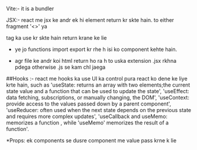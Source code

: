 Vite:- it is a bundler

JSX:- react me jsx ke andr ek hi element return kr skte hain. to either fragment '<>' ya <div> tag ka use kr skte hain return krane ke lie

* ye jo functions import export kr rhe h isi ko component kehte hain.

* agr file ke andr koi html return ho ra h to uska extension .jsx rkhna pdega otherwise .js se kam chl jaega

##Hooks :- react me hooks ka use UI ka control pura react ko dene ke liye krte hain, such as 'useState: returns an array with two elements;the current state value and a function that can be used to update the state', 'useEffect: data fetching, subscriptions, or manually changing, the DOM', 'useContext: provide access to the values passed down by a parent component', 'useReducer: often used when the next state depends on the previous state and requires more complex updates', 'useCallback and useMemo: memorizes a function , while 'useMemo' memorizes the result of a function'. 

*Props: ek components se dusre component me value pass krne k lie 